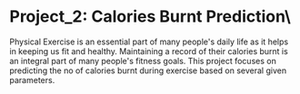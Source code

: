 # Project_2: Calories Burnt Prediction\
Physical Exercise is an essential part of many people's daily life as it helps in keeping us fit and healthy. Maintaining  a record of their calories burnt is an integral part of many people's fitness goals. This project focuses on predicting the no of calories burnt during exercise based on several given parameters.
